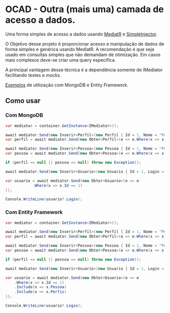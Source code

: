 # OCAD - Outra (mais uma) camada de acesso a dados.

Uma forma simples de acesso a dados usando [MediatR](https://github.com/jbogard/MediatR) e [SimpleInjector](https://github.com/simpleinjector/SimpleInjector).

O Objetivo desse projeto é proporcionar acesso e manipulação de dados de forma simples e genérica usando MediatR. A recomendação é que seja usado em consultas simples que não demandam de otimização. Em casos mais complexos deve-se criar uma query específica.

A principal vantagem desse técnica é a dependência somente de IMediator facilitando testes e mocks.

[Exemplos](https://github.com/cassianokuss/ocad/tree/main/src/exemplos) de utilização com MongoDB e Entity Framework.

## Como usar

### Com MongoDB

```csharp
var mediator = container.GetInstance<IMediator>();

await mediator.Send(new Inserir<Perfil>(new Perfil { Id = 1, Nome = "Perfil 1" }));
var perfil = await mediator.Send(new Obter<Perfil>(e => e.Where(x => x.Id == 1)));

await mediator.Send(new Inserir<Pessoa>(new Pessoa { Id = 1, Nome = "Pessoa 1", Cpf = "1", Telefone = "123" }));
var pessoa = await mediator.Send(new Obter<Pessoa>(e => e.Where(x => x.Id == 1)));

if (perfil == null || pessoa == null) throw new Exception();

await mediator.Send(new Inserir<Usuario>(new Usuario { Id = 1, Login = "12345", Pessoa = pessoa, Perfis = new List<Perfil> { perfil } }));

var usuario = await mediator.Send(new Obter<Usuario>(e => e
            .Where(x => x.Id == 1)
));

Console.WriteLine(usuario?.Login);
```

### Com Entity Framework

```csharp
var mediator = container.GetInstance<IMediator>();

await mediator.Send(new Inserir<Perfil>(new Perfil { Id = 1, Nome = "Perfil 1" }));
var perfil = await mediator.Send(new Obter<Perfil>(e => e.Where(x => x.Id == 1)));

await mediator.Send(new Inserir<Pessoa>(new Pessoa { Id = 1, Nome = "Pessoa 1", Cpf = "1", Telefone = "123" }));
var pessoa = await mediator.Send(new Obter<Pessoa>(e => e.Where(x => x.Id == 1)));

if (perfil == null || pessoa == null) throw new Exception();

await mediator.Send(new Inserir<Usuario>(new Usuario { Id = 1, Login = "12345", Pessoa = pessoa, Perfis = new List<Perfil> { perfil } }));

var usuario = await mediator.Send(new Obter<Usuario>(e => e
    .Where(x => x.Id == 1)
    .Include(x => x.Pessoa)
    .Include(x => x.Perfis)
));

Console.WriteLine(usuario?.Login);

```
